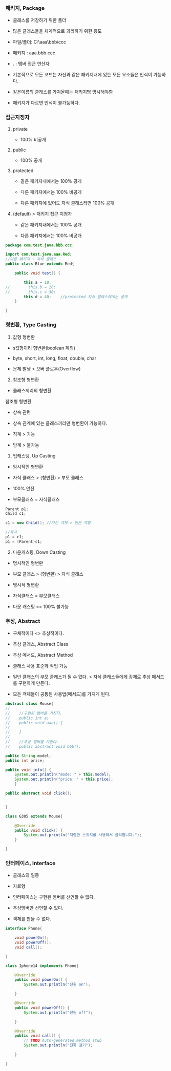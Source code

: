 ### 패키지, Package

- 클래스를 저장하기 위한 폴더

- 많은 클래스들을 체계적으로 과리하기 위한 용도

- 파일/폴더: C:\aaa\bbb\ccc

- 패키지 : aaa.bbb.ccc

- . : 멤버 접근 연산자

- 기본적으로 모든 코드는 자신과 같은 패키지내에 있는 모든 요소들은 인식이 가능하다.

- 같은이름의 클래스를 가져올때는 패키지명 명시해야함

- 패키지가 다르면 인식이 불가능하다.

### 접근지정자

1. private 
   
   - 100% 비공개

2. public 
   
   - 100% 공개

3. protected
   
   - 같은 패키지내에서는 100% 공개
   
   - 다른 패키지에서는 100% 비공개
   
   - 다른 패키지에 있어도 자식 클래스라면 100% 공개

4. (default) > 패키지 접근 지정자
   
   - 같은 패키지내에서는 100% 공개
   
   - 다른 패키지에서는 100% 비공개

```java
package com.test.java.bbb.ccc;

import com.test.java.aaa.Red;
//다른 패키지 + 자식 클래스
public class Blue extends Red{

    public void test() {

        this.a = 10;
//        this.b = 20;    
//        this.c = 30;
        this.d = 40;    //protected 자식 클래스에게는 공개
    }

}
```

### 형변환, Type Casting

1. 값형 형변환
- s값형끼리 형변환(boolean 제외)

- byte, short, int, long, float, double, char

- 문제 발생 > 오버 플로우(Overflow)
2. 참조형 형변환
- 클래스끼리의 형변환

참조형 형변환

- 상속 관련

- 상속 관계에 있는 클래스끼리만 형변환이 가능하다.

- 직계 > 가능

- 방계 > 불가능
1. 업캐스팅, Up Casting
- 암시적인 형변환

- 자식 클래스 > (형변환) > 부모 클래스

- 100% 안전

- 부모클래스 = 자식클래스

```java
Parent p1;
Child c1;

c1 = new Child(); //자신 객체 > 원본 역할

//복사
p1 = c1;
p1 = (Parent)c1;
```

2. 다운캐스팅, Down Casting
- 명시적인 형변환

- 부모 클래스 > (형변환) > 자식 클래스

- 명시적 형변환

- 자식클래스 = 부모클래스

- 다운 캐스팅 == 100% 불가능

### 추상, Abstract

- 구체적이다 <> 추상적이다.

- 추상 클래스, Abstract Class

- 추상 메서드, Abstract Method

- 클래스 사용 표준화 작업 가능

- 일반 클래스의 부모 클래스가 될 수 있다. > 자식 클래스들에게 강제로 추상 메서드를 구현하게 만든다.

- 모든 객체들이 공통된 사용법(메서드)를 가지게 된다.

```java
abstract class Mouse{
//    
//    //구현된 멤버를 가진다.
//    public int a;
//    public void aaa() {
//        
//    }
//    
//    //추상 멤버를 가진다.
//    public abstract void bbb();

public String model;
public int price;

public void info() {
    System.out.println("mode: " + this.model);
    System.out.println("price: " + this.price);
    }

public abstract void click();


}

class G305 extends Mouse{

    @Override
    public void click() {
        System.out.println("저렴한 스위치를 사용해서 클릭합니다.");
    }

}
```

### 인터페이스, Interface

- 클래스의 일종

- 자료형

- 인터페이스는 구현된 멤버를 선언할 수 없다.

- 추상멤버만 선언할 수 있다.

- 객체를 만들 수 없다.

```java
interface Phone{

    void powerOn();
    void powerOff();
    void call();

}

class Iphone14 implements Phone{

    @Override
    public void powerOn() {
        System.out.println("전원 on");

    }

    @Override
    public void powerOff() {
        System.out.println("전원 off");

    }

    @Override
    public void call() {
        // TODO Auto-generated method stub
        System.out.println("전화 걸기");

    }

}
```
